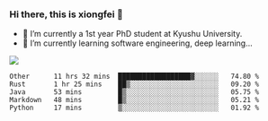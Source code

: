 ### Hi there, this is xiongfei 👋


- 🔭 I’m currently a 1st year PhD student at Kyushu University.
- 🌱 I’m currently learning software engineering, deep learning...

<!--
**Toma62299781/Toma62299781** is a ✨ _special_ ✨ repository because its `README.md` (this file) appears on your GitHub profile.
Here are some ideas to get you started:
-->

![](https://github-readme-stats.vercel.app/api?username=Toma62299781)

<!--START_SECTION:waka-->
```text
Other      11 hrs 32 mins  ██████████████████▓░░░░░░   74.80 % 
Rust       1 hr 25 mins    ██▒░░░░░░░░░░░░░░░░░░░░░░   09.20 % 
Java       53 mins         █▒░░░░░░░░░░░░░░░░░░░░░░░   05.75 % 
Markdown   48 mins         █▒░░░░░░░░░░░░░░░░░░░░░░░   05.21 % 
Python     17 mins         ▒░░░░░░░░░░░░░░░░░░░░░░░░   01.92 % 
```
<!--END_SECTION:waka-->

